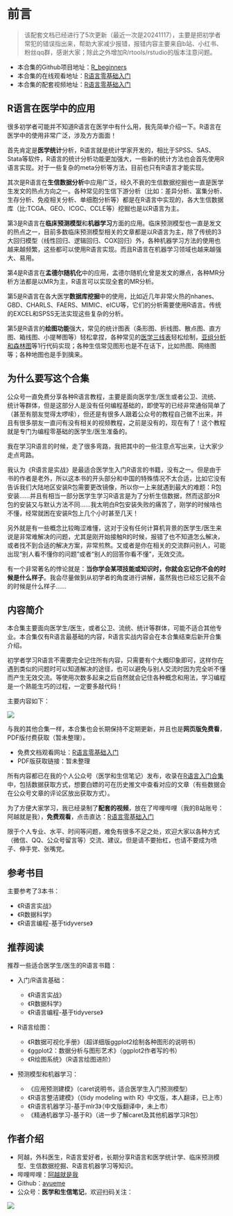 # 前言

>该配套文档已经进行了5次更新（最近一次是20241117），主要是把初学者常犯的错误指出来，帮助大家减少报错，报错内容主要来自b站、小红书、粉丝qq群，感谢大家；除此之外增加R/rtools/rstudio的版本注意问题。

- 本合集的Github项目地址：[R_beginners](https://github.com/ayueme/R_beginners)
- 本合集的在线观看地址：[R语言零基础入门](https://ayueme.github.io/R_beginners/)
- 本合集的配套视频地址：[R语言零基础入门](https://space.bilibili.com/42460432/channel/collectiondetail?sid=3740949)

## R语言在医学中的应用

很多初学者可能并不知道R语言在医学中有什么用，我先简单介绍一下。R语言在医学中的使用非常广泛，涉及方方面面！

首先肯定是**医学统计**分析，R语言就是统计学家开发的，相比于SPSS、SAS、Stata等软件，R语言的统计分析功能更加强大，一些新的统计方法也会首先使用R语言实现。对于一些复杂的meta分析等方法，目前也只有R语言才能实现。

其次是R语言在**生信数据分析**中应用广泛，经久不衰的生信数据挖掘也一直是医学生发文的热点方向之一。各种常见的生信下游分析（比如：差异分析、富集分析、生存分析、免疫相关分析、单细胞分析等）都是在R语言中实现的，各大生信数据库（比:TCGA、GEO、ICGC、CCLE等）挖掘也是以R语言为主。

第3是R语言在**临床预测模型**和**机器学习**方面的应用。临床预测模型也一直是发文的热点之一，目前多数临床预测模型相关的文章都是以R语言为主，除了传统的3大回归模型（线性回归、逻辑回归、COX回归）外，各种机器学习方法的使用也越来越频繁，这些都可以使用R语言实现。而且R语言在机器学习领域也越来越强大、易用。

第4是R语言在**孟德尔随机化**中的应用，孟德尔随机化曾是发文的爆点，各种MR分析方法都是以MR为主，R语言可以实现全套的MR分析。

第5是R语言在各大医学**数据库挖掘**中的使用，比如近几年非常火热的nhanes、GBD、CHARLS、FAERS、MIMIC、eICU等，它们的分析需要使用R语言。传统的EXCEL和SPSS无法实现这些复杂的分析。

第5是R语言的**绘图功能**强大，常见的统计图表（条形图、折线图、散点图、直方图、箱线图、小提琴图等）轻松拿捏，各种常见的[医学三线表](https://mp.weixin.qq.com/mp/appmsgalbum?__biz=MzUzOTQzNzU0NA==&action=getalbum&album_id=2393745104206348290&scene=126&sessionid=943945901#wechat_redirect)轻松绘制，[亚组分析和森林图](https://mp.weixin.qq.com/mp/appmsgalbum?__biz=MzUzOTQzNzU0NA==&action=getalbum&album_id=2339506973198565377&scene=126&sessionid=943945901#wechat_redirect)等1行代码实现；各种生信常见图形也是不在话下，比如热图、网络图等；各种地图也是手到擒来。

## 为什么要写这个合集

公众号一直免费分享各种R语言教程，主要是面向医学生/医生或者公卫、流统、统计等群体，但是这部分人是没有任何编程基础的，即使写的已经非常通俗简单了（甚至有朋友觉得太啰嗦），但还是有很多人跟着公众号的教程自己做不出来，并且有很多朋友一直问有没有相关的视频教程，之前是没有的，现在有了！这个教程就是专门为编程零基础的医学生/医生准备的。

我在学习R语言的时候，走了很多弯路，我把其中的一些注意点写出来，让大家少走点弯路。

我认为《R语言是实战》是最适合医学生入门R语言的书籍，没有之一。但是由于书的作者是老外，所以这本书的开头部分和中国的特殊情况不太合适，比如它没有告诉我们大陆地区安装R包需要更改镜像，所以你一上来就遇到最大的难题：R包安装......并且有相当一部分医学生学习R语言是为了分析生信数据，然而这部分R包的安装又与默认方法不同......我太明白R包安装失败的痛苦了，刚学的时候啥也不懂，经常就困在安装R包上几个小时甚至几天！

另外就是有一些概念比较晦涩难懂，这对于没有任何计算机背景的医学生/医生来说是非常难解决的问题，尤其是刚开始接触R的时候，报错了也不知道怎么解决，或者找不到合适的解决方案，非常煎熬。又或者是你在相关的交流群问别人，可能出现“别人看不懂你的问题”或者“别人的回答你看不懂”，无效交流。

有一个非常著名的悖论就是：**当你学会某项技能或知识时，你就会忘记你不会的时候是什么样子**。我会尽量做到从初学者的角度进行讲解，虽然我也已经忘记我不会的时候是什么样子......

## 内容简介

本合集主要面向医学生/医生，或者公卫、流统、统计等群体，可能不适合其他专业。本合集仅有R语言最基础的内容，R语言实战内容会在本合集结束后新开合集介绍。

初学者学习R语言不需要完全记住所有内容，只需要有个大概印象即可，这样你在遇到类似的问题时可以知道解决的途径，也可以避免与别人交流时因为完全听不懂而产生无效交流。等使用次数多起来之后自然就会记住各种概念和用法，学习编程是一个熟能生巧的过程，一定要多敲代码！

主要内容如下：

![](https://aliyun-bucket0324.oss-cn-shanghai.aliyuncs.com/img/3510323.png)

与我的其他合集一样，本合集也会长期保持不定期更新，并且也是**网页版免费看**，PDF版付费获取（暂未整理）。

- 免费文档观看网址：[R语言零基础入门](https://ayueme.github.io/R_beginners/)
- PDF版获取链接：暂未整理

所有内容都已在我的个人公众号（医学和生信笔记）发布，收录在[R语言入门合集](https://mp.weixin.qq.com/mp/appmsgalbum?__biz=MzUzOTQzNzU0NA==&action=getalbum&album_id=3635563493526208514&scene=173&subscene=&sessionid=undefined&enterid=0&from_msgid=2247503407&from_itemidx=1&count=3&nolastread=1#wechat_redirect)中，包括数据获取方式，想要白嫖的可在历史推文中查看对应的文章（有些数据会在公众号文章的评论区放出获取方式）。

为了方便大家学习，我已经录制了**配套的视频**，放在了哔哩哔哩（我的B站账号：阿越就是我），**免费观看**，点击直达：[R语言零基础入门](https://space.bilibili.com/42460432/channel/collectiondetail?sid=3740949)

限于个人专业、水平、时间等问题，难免有很多不足之处，欢迎大家以各种方式（微信、QQ、公众号留言等）交流、建议。但是请不要抬杠，也请不要成为喷子、伸手党、张嘴党。

## 参考书目

主要参考了3本书：

- 《R语言实战》
- 《R数据科学》
- 《R语言编程-基于tidyverse》

## 推荐阅读

推荐一些适合医学生/医生的R语言书籍：

- 入门/R语言基础：
  - 《R语言实战》
  - 《R数据科学》
  - 《R语言编程-基于tidyverse》

- R语言绘图：
  - 《R数据可视化手册》（超详细版ggplot2绘制各种图形的说明书）
  - 《ggplot2：数据分析与图形艺术》（ggplot2作者写的书）
  - 《R绘图系统》（R语言绘图进阶）

- 预测模型和机器学习：
  - 《应用预测建模》（caret说明书，适合医学生入门预测模型）
  - 《R语言整洁建模》（《tidy modeling with R》中文版，本人翻译，已上市）
  - 《R语言机器学习-基于mlr3》（中文版翻译中，未上市）
  - 《精通机器学习-基于R》（进一步了解caret及其他机器学习R包）

## 作者介绍

-   阿越，外科医生，R语言爱好者，长期分享R语言和医学统计学、临床预测模型、生信数据挖掘、R语言机器学习等知识。
-   哔哩哔哩：[阿越就是我](https://space.bilibili.com/42460432)
-   Github：[ayueme](https://github.com/ayueme)
-   公众号：**医学和生信笔记**，欢迎扫码关注：

![](https://aliyun-bucket0324.oss-cn-shanghai.aliyuncs.com/img/46346465dfgdfgd.jpg)
